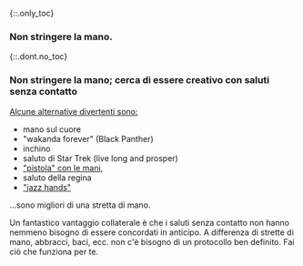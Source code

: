 {::.only_toc}
### Non stringere la mano.

{::.dont.no_toc}
### Non stringere la mano; cerca di essere creativo con saluti senza contatto

[Alcune alternative divertenti
sono:](https://twitter.com/figgyjam/status/1234659499169857536)

- mano sul cuore
- "wakanda forever" (Black Panther)
- inchino
- saluto di Star Trek (live long and prosper)
- ["pistola" con le mani,](https://www.facebook.com/rashiphop/videos/224963291966743/UzpfSTU1ODc3NTY4NToxMDE1NzE2NTYzODMyNTY4Ng/?q=coronaviruspa=FILTERSilters=eyJycF9hdXRob3IiOiJ7XCJuYW1lXCI6XCJhdXRob3JfZnJpZW5kc19mZWVkXCIsXCJhcmdzXCI6XCJcIn0ifQ%3D%3D)
- saluto della regina
- ["jazz hands"](https://www.thebroadwaybeat.com/post/cdc-urges-citizens-to-avoid-spreading-coronavirus-by-greeting-exclusively-with-jazz-hands)

...sono migliori di una stretta di mano.

Un fantastico vantaggio collaterale è che i saluti senza contatto non hanno nemmeno bisogno di essere concordati in anticipo. A differenza di strette di mano, abbracci, baci, ecc. non c'è bisogno di un protocollo ben definito. Fai ciò che funziona per te.
